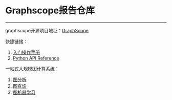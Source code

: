 # Graphscope报告仓库
---
graphscope开源项目地址：[GraphScope](https://github.com/alibaba/GraphScope)

快捷链接：
1. [入门操作手册](https://graphscope.io/docs/zh/tutorials.html)
2. [Python API Reference](https://graphscope.io/docs/reference/python_index.html)

一站式大规模图计算系统：
1. [图分析](./%E5%9B%BE%E5%88%86%E6%9E%90/READDME.md)
2. [图查询](./%E5%9B%BE%E6%9F%A5%E8%AF%A2/README.md)
3. [图机器学习](./%E5%9B%BE%E6%9C%BA%E5%99%A8%E5%AD%A6%E4%B9%A0/README.md
)
